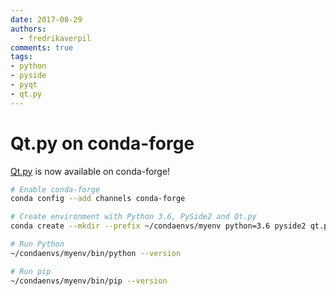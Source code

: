 ```yaml
---
date: 2017-08-29
authors:
  - fredrikaverpil
comments: true
tags:
- python
- pyside
- pyqt
- qt.py
---
```


# Qt.py on conda-forge

[Qt.py](https://github.com/mottosso/Qt.py) is now available on conda-forge!

```bash
# Enable conda-forge
conda config --add channels conda-forge

# Create environment with Python 3.6, PySide2 and Qt.py
conda create --mkdir --prefix ~/condaenvs/myenv python=3.6 pyside2 qt.py

# Run Python
~/condaenvs/myenv/bin/python --version

# Run pip
~/condaenvs/myenv/bin/pip --version
```